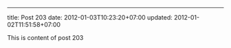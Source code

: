 ---
title: Post 203
date: 2012-01-03T10:23:20+07:00
updated: 2012-01-02T11:51:58+07:00

This is content of post 203